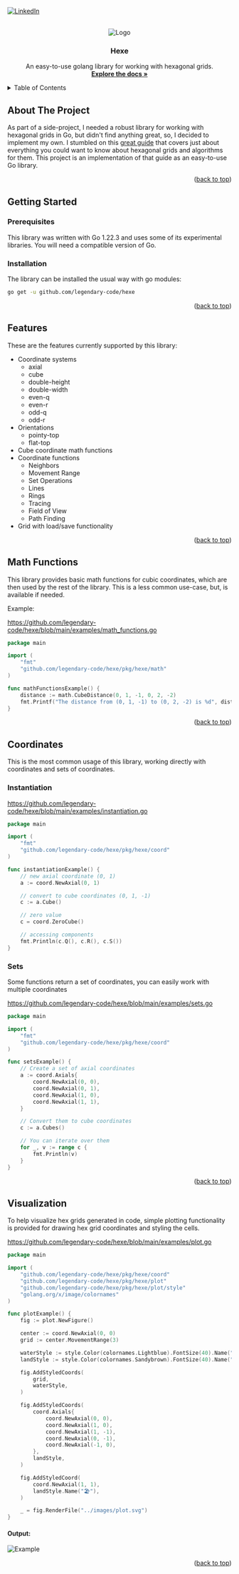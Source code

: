 <!-- Back to Top -->
<a name="readme-top"></a>

<!-- Shields -->
[![LinkedIn][linkedin-shield]][linkedin-url]

<!-- Logo -->
<br/>
<div align="center">
    <img src="images/hexe.png" alt="Logo">
    <h3>Hexe</h3>
    <p>
    An easy-to-use golang library for working with hexagonal grids.
    <br/>
    <a href="www.google.com"><strong>Explore the docs »</strong></a>
    </p>
</div>

<!-- Table of Contents -->
<details>
    <summary>Table of Contents</summary>
    <ol>
        <li>
            <a href="#about-the-project">About The Project</a>
        </li>
        <li>
            <a href="#getting-started">Getting Started</a>
            <ul>
                <li><a href="#prerequisites">Prerequisites</a></li>
                <li><a href="#installation">Installation</a></li>
            </ul>
        </li>
        <li>
            <a href="#features">Features</a>
        </li>
        <li>
            <a href="#usage">Usage</a>
            <ul>
                <li><a href="#math-functions">Math Functions</a></li>
                <li><a href="#coordinates">Coordinates</a></li>
                <li><a href="#grid">Grid</a></li>
                <li><a href="#visualization">Visualization</a></li>
            </ul>
        </li>
    </ol>
</details>

## About The Project
As part of a side-project, I needed a robust library for working with hexagonal grids in Go, but didn't find
anything great, so, I decided to implement my own.  I stumbled on this [great guide](https://www.redblobgames.com/grids/hexagons)
that covers just about everything you could want to know about hexagonal grids and algorithms for them.  This project is
an implementation of that guide as an easy-to-use Go library. 

<p align="right">(<a href="#readme-top">back to top</a>)</p>

## Getting Started

### Prerequisites
This library was written with Go 1.22.3 and uses some of its experimental libraries.  You will need a compatible
version of Go.

### Installation
The library can be installed the usual way with go modules:
```sh
go get -u github.com/legendary-code/hexe
```

<p align="right">(<a href="#readme-top">back to top</a>)</p>

## Features
These are the features currently supported by this library:
- Coordinate systems
  - axial
  - cube
  - double-height
  - double-width
  - even-q
  - even-r
  - odd-q
  - odd-r
- Orientations
  - pointy-top
  - flat-top
- Cube coordinate math functions
- Coordinate functions
  - Neighbors
  - Movement Range
  - Set Operations
  - Lines
  - Rings
  - Tracing
  - Field of View
  - Path Finding
- Grid with load/save functionality

<p style="text-align: right">(<a href="#readme-top">back to top</a>)</p>

## Math Functions
This library provides basic math functions for cubic coordinates, which are then used by the rest of the library.  This
is a less common use-case, but, is available if needed.

Example:

https://github.com/legendary-code/hexe/blob/main/examples/math_functions.go
```go
package main

import (
	"fmt"
	"github.com/legendary-code/hexe/pkg/hexe/math"
)

func mathFunctionsExample() {
	distance := math.CubeDistance(0, 1, -1, 0, 2, -2)
	fmt.Printf("The distance from (0, 1, -1) to (0, 2, -2) is %d", distance)
}
```


<p align="right">(<a href="#readme-top">back to top</a>)</p>

## Coordinates
This is the most common usage of this library, working directly with coordinates and sets of coordinates.

### Instantiation

https://github.com/legendary-code/hexe/blob/main/examples/instantiation.go
```go
package main

import (
	"fmt"
	"github.com/legendary-code/hexe/pkg/hexe/coord"
)

func instantiationExample() {
	// new axial coordinate (0, 1)
	a := coord.NewAxial(0, 1)

	// convert to cube coordinates (0, 1, -1)
	c := a.Cube()

	// zero value
	c = coord.ZeroCube()

	// accessing components
	fmt.Println(c.Q(), c.R(), c.S())
}
```


### Sets
Some functions return a set of coordinates, you can easily work with multiple coordinates

https://github.com/legendary-code/hexe/blob/main/examples/sets.go
```go
package main

import (
	"fmt"
	"github.com/legendary-code/hexe/pkg/hexe/coord"
)

func setsExample() {
	// Create a set of axial coordinates
	a := coord.Axials{
		coord.NewAxial(0, 0),
		coord.NewAxial(0, 1),
		coord.NewAxial(1, 0),
		coord.NewAxial(1, 1),
	}

	// Convert them to cube coordinates
	c := a.Cubes()

	// You can iterate over them
	for _, v := range c {
		fmt.Println(v)
	}
}
```


<p align="right">(<a href="#readme-top">back to top</a>)</p>

## Visualization
To help visualize hex grids generated in code, simple plotting functionality
is provided for drawing hex grid coordinates and styling the cells.

https://github.com/legendary-code/hexe/blob/main/examples/plot.go
```go
package main

import (
	"github.com/legendary-code/hexe/pkg/hexe/coord"
	"github.com/legendary-code/hexe/pkg/hexe/plot"
	"github.com/legendary-code/hexe/pkg/hexe/plot/style"
	"golang.org/x/image/colornames"
)

func plotExample() {
	fig := plot.NewFigure()

	center := coord.NewAxial(0, 0)
	grid := center.MovementRange(3)

	waterStyle := style.Color(colornames.Lightblue).FontSize(40).Name("🌊")
	landStyle := style.Color(colornames.Sandybrown).FontSize(40).Name("🏝️")

	fig.AddStyledCoords(
		grid,
		waterStyle,
	)

	fig.AddStyledCoords(
		coord.Axials{
			coord.NewAxial(0, 0),
			coord.NewAxial(1, 0),
			coord.NewAxial(1, -1),
			coord.NewAxial(0, -1),
			coord.NewAxial(-1, 0),
		},
		landStyle,
	)

	fig.AddStyledCoord(
		coord.NewAxial(1, 1),
		landStyle.Name("🏖️"),
	)

	_ = fig.RenderFile("../images/plot.svg")
}
```
#### Output:
![Example](images/plot.svg)



<p align="right">(<a href="#readme-top">back to top</a>)</p>

<!-- Links & Images -->
[linkedin-shield]: https://img.shields.io/badge/LinkedIn-blue?style=social&logo=linkedin
[linkedin-url]: https://www.linkedin.com/in/gene-heinrich-6192064/
